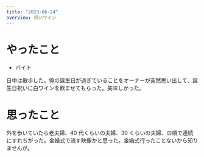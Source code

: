 ```yaml
---
title: "2023-06-24"
overview: 祝いワイン
---
```


# やったこと

- バイト

日中は散歩した。俺の誕生日が過ぎていることをオーナーが突然思い出して、誕生日祝いに白ワインを飲ませてもらった。美味しかった。

# 思ったこと

外を歩いていたら老夫婦、40 代くらいの夫婦、30 くらいの夫婦、の順で連続にすれちがった。金婚式で流す映像かと思った。金婚式行ったことないから知りませんが。
